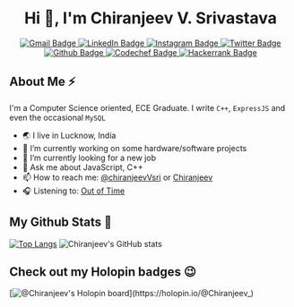 

<h1 align="center">Hi 👋, I'm Chiranjeev V. Srivastava</h1>

<div id="badges" align="center">
  <a href="mailto:chiranjeev.important@gmail.com">
    <img src="https://img.shields.io/badge/Gmail-D14836?style=for-the-badge&logo=gmail&logoColor=white" alt="Gmail Badge"/>
  </a>
  <a href="https://www.linkedin.com/in/chiranjeev-veer-srivastava/">
    <img src="https://img.shields.io/badge/LinkedIn-0077B5?style=for-the-badge&logo=linkedin&logoColor=white" alt="LinkedIn Badge"/>
  </a>
  <a href="https://www.instagram.com/cringeeeev/">
    <img src="https://img.shields.io/badge/Instagram-E4405F?style=for-the-badge&logo=instagram&logoColor=white" alt="Instagram Badge"/>
  </a>
  <a href="https://twitter.com/chiranjeevVsri">
    <img src="https://img.shields.io/badge/Twitter-1DA1F2?style=for-the-badge&logo=twitter&logoColor=white" alt="Twitter Badge"/>
   </a>
  <a href="https://github.com/GeekGuy-29">
    <img src="https://img.shields.io/badge/GitHub-100000?style=for-the-badge&logo=github&logoColor=white" alt="Github Badge"/>
   </a>
  <a href="https://www.codechef.com/users/chiranjeev_sri">
    <img src="https://img.shields.io/badge/Codechef-%23B92B27.svg?&style=for-the-badge&logo=Codechef&logoColor=white" alt="Codechef Badge"/>
   </a>
  <a href="https://www.hackerrank.com/chiranjeev_impo1">
    <img src="https://img.shields.io/badge/-Hackerrank-2EC866?style=for-the-badge&logo=HackerRank&logoColor=white" alt="Hackerrank Badge"/>
   </a>
</div>

## About Me ⚡️

I'm a Computer Science oriented, ECE Graduate.
I write ```C++```,
```ExpressJS``` and even the occasional ```MySQL```

- 🌏 I live in Lucknow, India
- 🔭 I’m currently working on some hardware/software projects
- 🌱 I’m currently looking for a new job
- 💬 Ask me about JavaScript, C++
- 📫 How to reach me: [@chiranjeevVsri](https://twitter.com/chiranjeevVsri) or [Chiranjeev](mailto:chiranjeev.official@icloud.com)
- 🎧 Listening to: [Out of Time](https://www.youtube.com/watch?v=2fDzCWNS3ig)




## My Github Stats 🚀

[![Top Langs](https://github-readme-stats.vercel.app/api/top-langs/?username=GeekGuy-29&langs_count=8&layout=compact)](https://github.com/GeekGuy-29/github-readme-stats)
![Chiranjeev's GitHub stats](https://github-readme-stats.vercel.app/api?username=GeekGuy-29&show_icons=true&theme=radical)

## Check out my Holopin badges 😉

[![@Chiranjeev's Holopin board](https://holopin.me/Chiranjeev_)](https://holopin.io/@Chiranjeev_)
